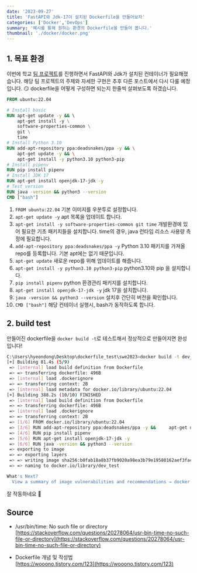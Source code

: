 ```yaml
---
date: '2023-09-27'
title: 'FastAPI와 Jdk-17이 설치된 Dockerfile을 만들어보자'
categories: ['Docker','DevOps']
summary: '예시를 통해 원하는 환경의 Dockerfile을 만들어 봅니다.'
thumbnail: './docker/docker.png'
---
```


## 1. 목표 환경

이번에 학교 [팀 프로젝트](https://github.com/skkuse/2023fall_41class_team2)를 진행하면서 FastAPI와 Jdk가 설치된 컨테이너가 필요해졌습니다. 해당 팀 프로젝트의 주제와 자세한 구현은 추후 다른 포스트에서 다시 다룰 예정입니다. 😏
dockerfile을 어떻게 구성하면 되는지 한줄씩 살펴보도록 하겠습니다.

```dockerfile
FROM ubuntu:22.04

# Install basic
RUN apt-get update -y && \ 
    apt-get install -y \
    software-properties-common \
    git \
    time
# Install Python 3.10
RUN add-apt-repository ppa:deadsnakes/ppa -y && \
    apt-get update -y && \
    apt-get install -y python3.10 python3-pip
# Install pipenv
RUN pip install pipenv
# Install JDK 17
RUN apt-get install openjdk-17-jdk -y
# Test version
RUN java -version && python3 --version
CMD ["bash"]
```

1. `FROM ubuntu:22.04` 기본 이미지를 우분투로 설정합니다.
2. `apt-get update -y` apt 목록을 업데이트 합니다.
3. `apt-get install -y software-properties-common git time` 개발환경에 있어 필요한 기초 패키지들을 설치합니다. time의 경우, java 런타임 리소스 사용량 측정에 필요합니다.
4. `add-apt-repository ppa:deadsnakes/ppa -y` Python 3.10 패키지를 가져올 repo를 등록합니다. 기본 apt에는 없기 때문입니다.
5. `apt-get update` 새로운 repo를 위해 업데이트를 해줍니다.
6. `apt-get install -y python3.10 python3-pip` python3.10와 pip 을 설치합니다.
7. `pip install pipenv` python 환경관리 패키지를 설치합니다.
8. `apt-get install openjdk-17-jdk -y` jdk 17을 설치합니다.
9. `java -version && python3 --version` 설치후 간단히 버전을 확인합니다.
10. `CMD ["bash"]` 해당 컨테이너 실행시, bash가 동작하도록 합니다.

## 2. build test

만들어진 dockerfile을 `docker build -t`로 테스트해서 정상적으로 만들어지면 완성입니다!

```bash
C:\Users\hyeondong\Desktop\dockerfile_test\swe2023>docker build -t dev_test .
[+] Building 81.4s (5/9)                                                              docker:default
 => [internal] load build definition from Dockerfile                                            0.0s
 => => transferring dockerfile: 496B                                                            0.0s
 => [internal] load .dockerignore                                                               0.0s
 => => transferring context: 2B                                                                 0.0s
 => [internal] load metadata for docker.io/library/ubuntu:22.04                                 0.0s
[+] Building 388.2s (10/10) FINISHED                                             docker:default
 => [internal] load build definition from Dockerfile                                       0.0s
 => => transferring dockerfile: 496B                                                       0.0s
 => [internal] load .dockerignore                                                          0.0s
 => => transferring context: 2B                                                            0.0s8 => [internal] load metadata for docker.io/library/ubuntu:22.04                            0.0s
 => [1/6] FROM docker.io/library/ubuntu:22.04                                              0.0s. => CACHED [2/6] RUN apt-get update -y &&     apt-get install -y     software-properties-  0.0s
 => [3/6] RUN add-apt-repository ppa:deadsnakes/ppa -y &&     apt-get update -y &&       230.1s
 => [4/6] RUN pip install pipenv                                                           2.7s
 => [5/6] RUN apt-get install openjdk-17-jdk -y                                          153.1s
 => [6/6] RUN java -version && python3 --version                                           0.5s
 => exporting to image                                                                     1.8s
 => => exporting layers                                                                    1.8s
 => => writing image sha256:b0fab18a8b37fb9020a98ea3b79e19580162aef3fac4623dfe8ad74e3f88b  0.0s
 => => naming to docker.io/library/dev_test                                                0.0s

What's Next?
  View a summary of image vulnerabilities and recommendations → docker scout quickview
```
잘 작동하네요 🥂

## Source

- /usr/bin/time: No such file or directory  
  [https://stackoverflow.com/questions/20278064/usr-bin-time-no-such-file-or-directory](https://stackoverflow.com/questions/20278064/usr-bin-time-no-such-file-or-directory)

- Dockerfile 개념 및 작성법  
  [https://wooono.tistory.com/123](https://wooono.tistory.com/123)
